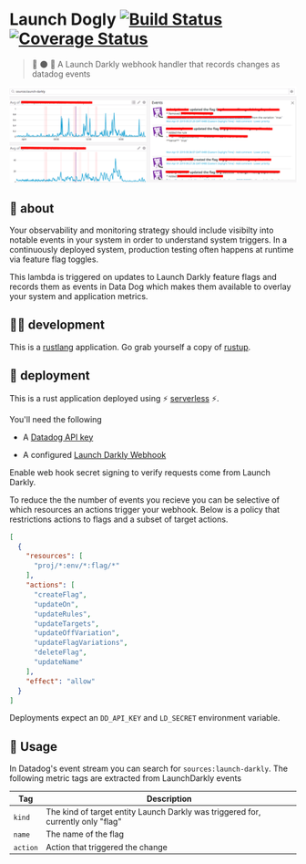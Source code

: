 # Launch Dogly [![Build Status](https://travis-ci.com/meetup/launch-dogly.svg?branch=master)](https://travis-ci.com/meetup/launch-dogly) [![Coverage Status](https://coveralls.io/repos/github/meetup/launch-dogly/badge.svg)](https://coveralls.io/github/meetup/launch-dogly)

> 🚀 🌑 🐶 A Launch Darkly webhook handler that records changes as datadog events

![](ldd.png)

## 🤔 about

Your observability and monitoring strategy should include visibilty into notable
events in your system in order to understand system triggers. In a continuously deployed
system, production testing often happens at runtime via feature flag toggles.

This lambda is triggered on updates to Launch Darkly feature flags and records them
as events in Data Dog which makes them available to overlay your system and application metrics.

## 👩‍🏭 development

This is a [rustlang](https://www.rust-lang.org/en-US/) application.
Go grab yourself a copy of [rustup](https://rustup.rs/).

## 🚀 deployment

This is a rust application deployed using ⚡ [serverless](https://serverless.com/) ⚡.

You'll need the following

* A [Datadog API key](https://app.datadoghq.com/account/settings#api)

* A configured [Launch Darkly Webhook](https://app.launchdarkly.com/pro/integrations/webhooks/new)

Enable web hook secret signing to verify requests come from Launch Darkly.

To reduce the the number of events you recieve you can be selective of
which resources an actions trigger your webhook. Below is a policy that
restrictions actions to flags and a subset of target actions.

```json
[
  {
    "resources": [
      "proj/*:env/*:flag/*"
    ],
    "actions": [
      "createFlag",
      "updateOn",
      "updateRules",
      "updateTargets",
      "updateOffVariation",
      "updateFlagVariations",
      "deleteFlag",
      "updateName"
    ],
    "effect": "allow"
  }
]
```

Deployments expect an `DD_API_KEY` and `LD_SECRET` environment variable.

## 🤸 Usage

In Datadog's event stream you can search for `sources:launch-darkly`. The following metric tags
are extracted from LaunchDarkly events

| Tag       | Description                                                                      |
|-----------|----------------------------------------------------------------------------------|
| `kind`    | The kind of target entity Launch Darkly was triggered for, currently only "flag" |
| `name`    | The name of the flag                                                             |
| `action`  | Action that triggered the change                                                 |